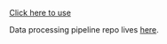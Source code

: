 [Click here to use](https://rickycurry.github.io/PitchforkVis/vis/index.html)

Data processing pipeline repo lives [here](https://github.com/rickycurry/pitchforkvis-pipeline).
